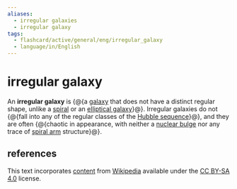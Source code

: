 ```yaml
---
aliases:
  - irregular galaxies
  - irregular galaxy
tags:
  - flashcard/active/general/eng/irregular_galaxy
  - language/in/English
---
```


# irregular galaxy

An __irregular galaxy__ is {@{a [galaxy](galaxy.md) that does not have a distinct regular shape, unlike a [spiral](spiral%20galaxy.md) or an [elliptical galaxy](elliptical%20galaxy.md)}@}. Irregular galaxies do not {@{fall into any of the regular classes of the [Hubble sequence](Hubble%20sequence.md)}@}, and they are often {@{chaotic in appearance, with neither a [nuclear bulge](galactic%20bulge.md) nor any trace of [spiral arm](spiral%20arm.md) structure}@}. <!--SR:!2029-02-08,1283,350!2029-06-18,1383,350!2026-12-28,601,310-->

## references

This text incorporates [content](https://en.wikipedia.org/wiki/irregular_galaxy) from [Wikipedia](Wikipedia.md) available under the [CC BY-SA 4.0](https://creativecommons.org/licenses/by-sa/4.0/) license.
